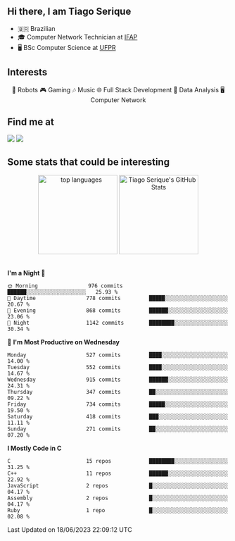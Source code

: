 
<h2> Hi there, I am Tiago Serique</h2>

<div>
	<ul>
		<li>🇧🇷 Brazilian</li>
		<li>🎓 Computer Network Technician at <a href="https://www.ifap.edu.br/">IFAP</a></li>
		<li>🖥️ BSc Computer Science at <a href="https://www.ufpr.br/portalufpr/">UFPR</a></li>
	</ul>
</div>


<h2>Interests</h2>

<div align="center">
	🤖 Robots 🎮 Gaming 🎶 Music 🌐 Full Stack Development 🎲 Data Analysis 🖥️ Computer Network
</div>

<h2>Find me at</h2>

<div>
	<a href="https://www.linkedin.com/in/tiago-serique"><img src="https://img.shields.io/badge/LinkedIn-0077B5?style=for-the-badge&logo=linkedin&logoColor=white"></a>
	<a href="https://www.instagram.com/tiago.serique/"><img src="https://img.shields.io/badge/Instagram-E4405F?style=for-the-badge&logo=instagram&logoColor=white"></a>
</div>

<h2>Some stats that could be interesting</h2>

<div align="center">
	<img height="180em" src="https://tiagoserique.vercel.app/api/top-langs/?layout=compact&theme=tokyonight&username=tiagoserique&langs_count=10&hide=makefile&exclude_repo=vim-mods" alt="top languages">
	<img height="180em" src="https://tiagoserique.vercel.app/api?username=tiagoserique&count_private=true&show_icons=true&theme=tokyonight&include_all_commits=true" alt="Tiago Serique's GitHub Stats">
</div> 

<br>

<!--START_SECTION:waka-->
**I'm a Night 🦉** 

```text
🌞 Morning                976 commits         ██████░░░░░░░░░░░░░░░░░░░   25.93 % 
🌆 Daytime                778 commits         █████░░░░░░░░░░░░░░░░░░░░   20.67 % 
🌃 Evening                868 commits         ██████░░░░░░░░░░░░░░░░░░░   23.06 % 
🌙 Night                  1142 commits        ████████░░░░░░░░░░░░░░░░░   30.34 % 
```
📅 **I'm Most Productive on Wednesday** 

```text
Monday                   527 commits         ████░░░░░░░░░░░░░░░░░░░░░   14.00 % 
Tuesday                  552 commits         ████░░░░░░░░░░░░░░░░░░░░░   14.67 % 
Wednesday                915 commits         ██████░░░░░░░░░░░░░░░░░░░   24.31 % 
Thursday                 347 commits         ██░░░░░░░░░░░░░░░░░░░░░░░   09.22 % 
Friday                   734 commits         █████░░░░░░░░░░░░░░░░░░░░   19.50 % 
Saturday                 418 commits         ███░░░░░░░░░░░░░░░░░░░░░░   11.11 % 
Sunday                   271 commits         ██░░░░░░░░░░░░░░░░░░░░░░░   07.20 % 
```


**I Mostly Code in C** 

```text
C                        15 repos            ████████░░░░░░░░░░░░░░░░░   31.25 % 
C++                      11 repos            ██████░░░░░░░░░░░░░░░░░░░   22.92 % 
JavaScript               2 repos             █░░░░░░░░░░░░░░░░░░░░░░░░   04.17 % 
Assembly                 2 repos             █░░░░░░░░░░░░░░░░░░░░░░░░   04.17 % 
Ruby                     1 repo              █░░░░░░░░░░░░░░░░░░░░░░░░   02.08 % 
```




 Last Updated on 18/06/2023 22:09:12 UTC
<!--END_SECTION:waka-->
